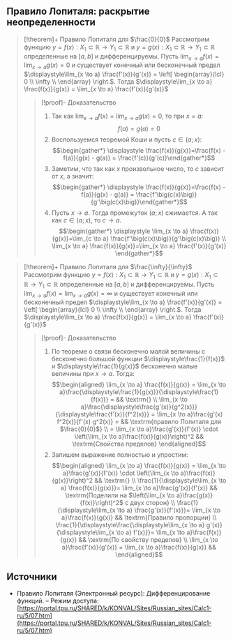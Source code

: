 ## Правило Лопиталя: раскрытие неопределенности
> [!theorem]+ Правило Лопиталя для $\frac{0}{0}$
> Рассмотрим функцию $y = f(x):X_1 \subset \mathbb{R}\rightarrow Y_1 \subset \mathbb{R}$ и $y = g(x):X_1 \subset \mathbb{R}\rightarrow Y_1 \subset \mathbb{R}$ определенные на $[a,b]$ и дифференцируемы. Пусть $\displaystyle\lim_{x \to a} f(x) = \lim_{x \to a} g(x) =0$ и существует конечный или бесконечный предел $\displaystyle\lim_{x \to a} \frac{f'(x)}{g'(x)} = \left[ \begin{array}{lcl} 0 \\ \infty \\  \end{array} \right.$. Тогда $\displaystyle\lim_{x \to a} \frac{f(x)}{g(x)} = \lim_{x \to a} \frac{f'(x)}{g'(x)}$
> > [!proof]- Доказательство
> > 1. Так как $\displaystyle\lim_{x \to a} f(x) = \lim_{x \to a} g(x) =0$, то при $x = a$: $$f(a) = g(a) = 0$$
> > 2. Воспользуемся теоремой Коши и пусть $c\in(a;x)$: $$\begin{gather*} \displaystyle \frac{f(x)}{g(x)}=\frac{f(x) - f(a)}{g(x) - g(a)} = \frac{f'(c)}{g'(c)}\end{gather*}$$
> > 3. Заметим, что так как $x$ произвольное число, то $c$ зависит от $x$, а значит: $$\begin{gather*} \displaystyle \frac{f(x)}{g(x)}=\frac{f(x) - f(a)}{g(x) - g(a)} = \frac{f'\big(c(x)\big)}{g'\big(c(x)\big)}\end{gather*}$$
> > 4. Пусть $x \to a$. Тогда промежуток $(a;x)$ сжимается. А так как $c\in(a;x)$, то $c \to a$. $$\begin{gather*} \displaystyle \lim_{x \to a} \frac{f(x)}{g(x)}=\lim_{c \to a} \frac{f'\big(c(x)\big)}{g'\big(c(x)\big)} \\ \lim_{x \to a} \frac{f(x)}{g(x)}=\lim_{x \to a} \frac{f'(x)}{g'(x)} \end{gather*}$$

> [!theorem]+ Правило Лопиталя для $\frac{\infty}{\infty}$
> Рассмотрим функцию $y = f(x):X_1 \subset \mathbb{R}\rightarrow Y_1 \subset \mathbb{R}$ и $y = g(x):X_1 \subset \mathbb{R}\rightarrow Y_1 \subset \mathbb{R}$ определенные на $[a,b]$ и дифференцируемы. Пусть $\displaystyle\lim_{x \to a} f(x) = \lim_{x \to a} g(x) = \infty$ и существует конечный или бесконечный предел $\displaystyle\lim_{x \to a} \frac{f'(x)}{g'(x)} = \left[ \begin{array}{lcl} 0 \\ \infty \\  \end{array} \right.$. Тогда $\displaystyle\lim_{x \to a} \frac{f(x)}{g(x)} = \lim_{x \to a} \frac{f'(x)}{g'(x)}$
> > [!proof]- Доказательство
> >  1. По теореме о связи бесконечно малой величины с бесконечно большой функции $\displaystyle\frac{1}{f(x)}$ и $\displaystyle\frac{1}{g(x)}$ бесконечно малые величины при $x \to a$. Тогда:  $$\begin{aligned} \lim_{x \to a} \frac{f(x)}{g(x)} = \lim_{x \to a}\frac{\displaystyle\frac{1}{g(x)}}{\displaystyle\frac{1}{f(x)}} =   && \textrm{} \\ \lim_{x \to a}\frac{\displaystyle\frac{g'(x)}{g^2(x)}}{\displaystyle\frac{f'(x)}{f^2(x)}} = \lim_{x \to a}\frac{g'(x) f^2(x)}{f'(x) g^2(x)} =  && \textrm{правило Лопиталя для $\frac{0}{0}$} \\ = \lim_{x \to a}\frac{g'(x)}{f'(x)} \cdot \left(\lim_{x \to a}\frac{f(x)}{g(x)}\right)^2   && \textrm{Свойства пределов} \end{aligned}$$
> >  2. Запишем выражение полностью и упростим: $$\begin{aligned} \lim_{x \to a} \frac{f(x)}{g(x)} = \lim_{x \to a}\frac{g'(x)}{f'(x)} \cdot \left(\lim_{x \to a}\frac{f(x)}{g(x)}\right)^2   && \textrm{} \\ \frac{1}{\displaystyle\lim_{x \to a} \frac{f(x)}{g(x)}}= \lim_{x \to a}\frac{g'(x)}{f'(x)}   && \textrm{Поделили на $\left(\lim_{x \to a}\frac{g(x)}{f(x)}\right)^2$ с двух сторон} \\ \frac{1}{\displaystyle\lim_{x \to a} \frac{g'(x)}{f'(x)}}= \lim_{x \to a}\frac{f(x)}{g(x)}   && \textrm{Правило пропорции} \\ \frac{1}{\displaystyle\frac{\displaystyle\lim_{x \to a} g'(x)}{\displaystyle\lim_{x \to a} f'(x)}}= \lim_{x \to a}\frac{f(x)}{g(x)}   && \textrm{По свойству пределов}  \\ \lim_{x \to a}\frac{f'(x)}{g'(x)} = \lim_{x \to a}\frac{f(x)}{g(x)}   &&  \end{aligned}$$

## Источники
* Правило Лопиталя (Электронный ресурс): Дифференцирование функций. – Режим доступа: [https://portal.tpu.ru/SHARED/k/KONVAL/Sites/Russian_sites/Calc1-ru/5/07.htm](https://portal.tpu.ru/SHARED/k/KONVAL/Sites/Russian_sites/Calc1-ru/5/07.htm)
